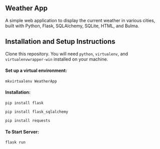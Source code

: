 ## Weather App

A simple web application to display the current weather in various cities, built with Python, Flask, SQLAlchemy, SQLite, HTML, and Bulma.


## Installation and Setup Instructions

Clone this repository. You will need `python`, `virtualenv`, and `virtualenvwrapper-win` installed on your machine.

#### Set up a virtual environment:

`mkvirtualenv WeatherApp`

#### Installation:

`pip install flask`

`pip install flask_sqlalchemy`

`pip install requests`   

#### To Start Server:

`flask run`  
